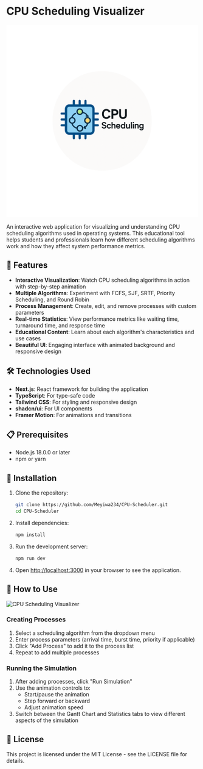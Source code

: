 # CPU Scheduling Visualizer
![CPU Scheduling Visualizer](https://github.com/Meyiwa123/CPU-Scheduler/blob/1957b56e9ab9eb57a1940aab268a1d46f3212f4c/public/logo.png)

An interactive web application for visualizing and understanding CPU scheduling algorithms used in operating systems. This educational tool helps students and professionals learn how different scheduling algorithms work and how they affect system performance metrics.

## 🚀 Features

- **Interactive Visualization**: Watch CPU scheduling algorithms in action with step-by-step animation
- **Multiple Algorithms**: Experiment with FCFS, SJF, SRTF, Priority Scheduling, and Round Robin
- **Process Management**: Create, edit, and remove processes with custom parameters
- **Real-time Statistics**: View performance metrics like waiting time, turnaround time, and response time
- **Educational Content**: Learn about each algorithm's characteristics and use cases
- **Beautiful UI**: Engaging interface with animated background and responsive design

## 🛠️ Technologies Used

- **Next.js**: React framework for building the application
- **TypeScript**: For type-safe code
- **Tailwind CSS**: For styling and responsive design
- **shadcn/ui**: For UI components
- **Framer Motion**: For animations and transitions

## 📋 Prerequisites

- Node.js 18.0.0 or later
- npm or yarn

## 🔧 Installation
1. Clone the repository:
   ```bash
   git clone https://github.com/Meyiwa234/CPU-Scheduler.git
   cd CPU-Scheduler
2. Install dependencies:
   ```bash
   npm install
3. Run the development server:
    ```bash
    npm run dev
4. Open [http://localhost:3000](http://localhost:3000) in your browser to see the application.

## 📖 How to Use
![CPU Scheduling Visualizer](https://github.com/Meyiwa123/CPU-Scheduler/blob/3b1b25ee98fa18178ff8cbbc86a4c5f0e76b34bc/public/scheduler.png)

### Creating Processes
1. Select a scheduling algorithm from the dropdown menu
2. Enter process parameters (arrival time, burst time, priority if applicable)
3. Click "Add Process" to add it to the process list
4. Repeat to add multiple processes

### Running the Simulation
1. After adding processes, click "Run Simulation"
2. Use the animation controls to:
    * Start/pause the animation
    * Step forward or backward
    * Adjust animation speed
3. Switch between the Gantt Chart and Statistics tabs to view different aspects of the simulation

## 📝 License
This project is licensed under the MIT License - see the LICENSE file for details.